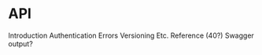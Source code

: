[//]: # (---)
[//]: # (layout: default)
[//]: # (title: API)
[//]: # (nav_order: 80)
[//]: # (---)

# API

Introduction
Authentication
Errors
Versioning
Etc.
Reference (40?)
Swagger output?
